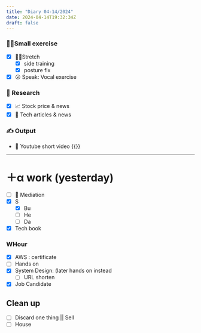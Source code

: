 ```yaml
---
title: "Diary 04-14/2024"  
date: 2024-04-14T19:32:34Z
draft: false
---
```


### 🧘‍♀️Small exercise

- [x]  🧎‍♀️Stretch
    - [x]  side training
    - [x]  posture fix
- [x]  😮 Speak: Vocal exercise

### 👀 Research

- [x]  📈 Stock price & news
- [x]  👾 Tech articles & news

### ✍️ Output

- 🎥 Youtube short video {{<youtube FkmgH6ucsWU>}}

---

# ＋α work (yesterday)

- [ ]  🧘 Mediation
- [x]  S
    - [x]  Bu
    - [ ]  He
    - [ ]  Da
- [x]  Tech book

### WHour

- [x]  AWS : certificate
- [ ]  Hands on
- [x]  System Design:  (later hands on instead
    - [ ]  URL shorten
- [x]  Job Candidate

## Clean up

- [ ]  Discard one thing || Sell
- [ ]  House